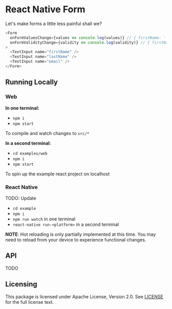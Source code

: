 # React Native Form

Let's make forms a little less painful shall we?

```js
<Form
  onFormValuesChange={values => console.log(values)} // { firstName: '', lastName: '', email: '' }
  onFormValidityChange={validity => console.log(validity)} // { firstName: false, lastName: false, email: false }
>
  <TextInput name="firstName" />
  <TextInput name="lastName" />
  <TextInput name="email" />
</Form>
```

## Running Locally

### Web

**In one terminal:**
* `npm i`
* `npm start`

To compile and watch changes to `src/*`

**In a second terminal:**
* `cd examples/web`
* `npm i`
* `npm start`

To spin up the example react project on localhost

### React Native

TODO: Update

* `cd example`
* `npm i`
* `npm run watch` in one terminal
* `react-native run-<platform>` in a second terminal

**NOTE**: Hot reloading is only partially implemented at this time. You may need to reload from your device to experience functional changes.

## API

TODO

## Licensing

This package is licensed under Apache License, Version 2.0. See [LICENSE](./LICENSE) for the full license text.